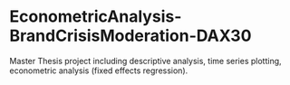 # EconometricAnalysis-BrandCrisisModeration-DAX30
Master Thesis project including descriptive analysis, time series plotting, econometric analysis (fixed effects regression).
